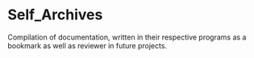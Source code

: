 # Self_Archives
Compilation of documentation, written in their respective programs as a bookmark as well as reviewer in future projects.

